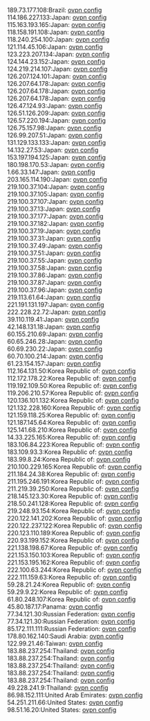 189.73.177.108:Brazil: [ovpn config](vpn/189_73_177_108.ovpn)  
114.186.227.133:Japan: [ovpn config](vpn/114_186_227_133.ovpn)  
115.163.193.165:Japan: [ovpn config](vpn/115_163_193_165.ovpn)  
118.158.191.108:Japan: [ovpn config](vpn/118_158_191_108.ovpn)  
118.240.254.100:Japan: [ovpn config](vpn/118_240_254_100.ovpn)  
121.114.45.106:Japan: [ovpn config](vpn/121_114_45_106.ovpn)  
123.223.207.134:Japan: [ovpn config](vpn/123_223_207_134.ovpn)  
124.144.23.152:Japan: [ovpn config](vpn/124_144_23_152.ovpn)  
124.219.214.107:Japan: [ovpn config](vpn/124_219_214_107.ovpn)  
126.207.124.101:Japan: [ovpn config](vpn/126_207_124_101.ovpn)  
126.207.64.178:Japan: [ovpn config](vpn/126_207_64_178.ovpn)  
126.207.64.178:Japan: [ovpn config](vpn/126_207_64_178.ovpn)  
126.207.64.178:Japan: [ovpn config](vpn/126_207_64_178.ovpn)  
126.47.124.93:Japan: [ovpn config](vpn/126_47_124_93.ovpn)  
126.51.126.209:Japan: [ovpn config](vpn/126_51_126_209.ovpn)  
126.57.220.194:Japan: [ovpn config](vpn/126_57_220_194.ovpn)  
126.75.157.98:Japan: [ovpn config](vpn/126_75_157_98.ovpn)  
126.99.207.51:Japan: [ovpn config](vpn/126_99_207_51.ovpn)  
131.129.133.133:Japan: [ovpn config](vpn/131_129_133_133.ovpn)  
14.132.27.53:Japan: [ovpn config](vpn/14_132_27_53.ovpn)  
153.197.194.125:Japan: [ovpn config](vpn/153_197_194_125.ovpn)  
180.198.170.53:Japan: [ovpn config](vpn/180_198_170_53.ovpn)  
1.66.33.147:Japan: [ovpn config](vpn/1_66_33_147.ovpn)  
203.165.114.190:Japan: [ovpn config](vpn/203_165_114_190.ovpn)  
219.100.37.104:Japan: [ovpn config](vpn/219_100_37_104.ovpn)  
219.100.37.105:Japan: [ovpn config](vpn/219_100_37_105.ovpn)  
219.100.37.107:Japan: [ovpn config](vpn/219_100_37_107.ovpn)  
219.100.37.13:Japan: [ovpn config](vpn/219_100_37_13.ovpn)  
219.100.37.177:Japan: [ovpn config](vpn/219_100_37_177.ovpn)  
219.100.37.182:Japan: [ovpn config](vpn/219_100_37_182.ovpn)  
219.100.37.19:Japan: [ovpn config](vpn/219_100_37_19.ovpn)  
219.100.37.31:Japan: [ovpn config](vpn/219_100_37_31.ovpn)  
219.100.37.49:Japan: [ovpn config](vpn/219_100_37_49.ovpn)  
219.100.37.51:Japan: [ovpn config](vpn/219_100_37_51.ovpn)  
219.100.37.55:Japan: [ovpn config](vpn/219_100_37_55.ovpn)  
219.100.37.58:Japan: [ovpn config](vpn/219_100_37_58.ovpn)  
219.100.37.86:Japan: [ovpn config](vpn/219_100_37_86.ovpn)  
219.100.37.87:Japan: [ovpn config](vpn/219_100_37_87.ovpn)  
219.100.37.96:Japan: [ovpn config](vpn/219_100_37_96.ovpn)  
219.113.61.64:Japan: [ovpn config](vpn/219_113_61_64.ovpn)  
221.191.131.197:Japan: [ovpn config](vpn/221_191_131_197.ovpn)  
222.228.22.72:Japan: [ovpn config](vpn/222_228_22_72.ovpn)  
39.110.119.41:Japan: [ovpn config](vpn/39_110_119_41.ovpn)  
42.148.131.18:Japan: [ovpn config](vpn/42_148_131_18.ovpn)  
60.155.210.69:Japan: [ovpn config](vpn/60_155_210_69.ovpn)  
60.65.246.28:Japan: [ovpn config](vpn/60_65_246_28.ovpn)  
60.69.230.22:Japan: [ovpn config](vpn/60_69_230_22.ovpn)  
60.70.100.214:Japan: [ovpn config](vpn/60_70_100_214.ovpn)  
61.23.154.157:Japan: [ovpn config](vpn/61_23_154_157.ovpn)  
112.164.131.50:Korea Republic of: [ovpn config](vpn/112_164_131_50.ovpn)  
112.172.178.22:Korea Republic of: [ovpn config](vpn/112_172_178_22.ovpn)  
119.192.109.50:Korea Republic of: [ovpn config](vpn/119_192_109_50.ovpn)  
119.206.210.57:Korea Republic of: [ovpn config](vpn/119_206_210_57.ovpn)  
120.136.101.132:Korea Republic of: [ovpn config](vpn/120_136_101_132.ovpn)  
121.132.228.160:Korea Republic of: [ovpn config](vpn/121_132_228_160.ovpn)  
121.159.118.25:Korea Republic of: [ovpn config](vpn/121_159_118_25.ovpn)  
121.187.145.64:Korea Republic of: [ovpn config](vpn/121_187_145_64.ovpn)  
125.141.68.210:Korea Republic of: [ovpn config](vpn/125_141_68_210.ovpn)  
14.33.225.165:Korea Republic of: [ovpn config](vpn/14_33_225_165.ovpn)  
183.106.84.223:Korea Republic of: [ovpn config](vpn/183_106_84_223.ovpn)  
183.109.93.3:Korea Republic of: [ovpn config](vpn/183_109_93_3.ovpn)  
183.99.8.24:Korea Republic of: [ovpn config](vpn/183_99_8_24.ovpn)  
210.100.229.165:Korea Republic of: [ovpn config](vpn/210_100_229_165.ovpn)  
211.184.24.38:Korea Republic of: [ovpn config](vpn/211_184_24_38.ovpn)  
211.195.246.191:Korea Republic of: [ovpn config](vpn/211_195_246_191.ovpn)  
211.219.39.250:Korea Republic of: [ovpn config](vpn/211_219_39_250.ovpn)  
218.145.123.30:Korea Republic of: [ovpn config](vpn/218_145_123_30.ovpn)  
218.50.241.128:Korea Republic of: [ovpn config](vpn/218_50_241_128.ovpn)  
219.248.93.154:Korea Republic of: [ovpn config](vpn/219_248_93_154.ovpn)  
220.122.141.202:Korea Republic of: [ovpn config](vpn/220_122_141_202.ovpn)  
220.122.237.122:Korea Republic of: [ovpn config](vpn/220_122_237_122.ovpn)  
220.123.110.189:Korea Republic of: [ovpn config](vpn/220_123_110_189.ovpn)  
220.93.199.152:Korea Republic of: [ovpn config](vpn/220_93_199_152.ovpn)  
221.138.198.67:Korea Republic of: [ovpn config](vpn/221_138_198_67.ovpn)  
221.153.150.103:Korea Republic of: [ovpn config](vpn/221_153_150_103.ovpn)  
221.153.195.162:Korea Republic of: [ovpn config](vpn/221_153_195_162.ovpn)  
222.100.63.244:Korea Republic of: [ovpn config](vpn/222_100_63_244.ovpn)  
222.111.159.63:Korea Republic of: [ovpn config](vpn/222_111_159_63.ovpn)  
59.28.21.24:Korea Republic of: [ovpn config](vpn/59_28_21_24.ovpn)  
59.29.9.22:Korea Republic of: [ovpn config](vpn/59_29_9_22.ovpn)  
61.80.248.107:Korea Republic of: [ovpn config](vpn/61_80_248_107.ovpn)  
45.80.187.17:Panama: [ovpn config](vpn/45_80_187_17.ovpn)  
77.34.121.30:Russian Federation: [ovpn config](vpn/77_34_121_30.ovpn)  
77.34.121.30:Russian Federation: [ovpn config](vpn/77_34_121_30.ovpn)  
85.172.111.111:Russian Federation: [ovpn config](vpn/85_172_111_111.ovpn)  
178.80.162.140:Saudi Arabia: [ovpn config](vpn/178_80_162_140.ovpn)  
122.99.21.46:Taiwan: [ovpn config](vpn/122_99_21_46.ovpn)  
183.88.237.254:Thailand: [ovpn config](vpn/183_88_237_254.ovpn)  
183.88.237.254:Thailand: [ovpn config](vpn/183_88_237_254.ovpn)  
183.88.237.254:Thailand: [ovpn config](vpn/183_88_237_254.ovpn)  
183.88.237.254:Thailand: [ovpn config](vpn/183_88_237_254.ovpn)  
183.88.237.254:Thailand: [ovpn config](vpn/183_88_237_254.ovpn)  
49.228.241.9:Thailand: [ovpn config](vpn/49_228_241_9.ovpn)  
86.98.152.111:United Arab Emirates: [ovpn config](vpn/86_98_152_111.ovpn)  
54.251.211.66:United States: [ovpn config](vpn/54_251_211_66.ovpn)  
98.51.16.20:United States: [ovpn config](vpn/98_51_16_20.ovpn)  
